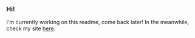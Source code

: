 ### Hi!

I'm currently working on this readme, come back later!
In the meanwhile, check my site [here](https://xflea.github.io/).
